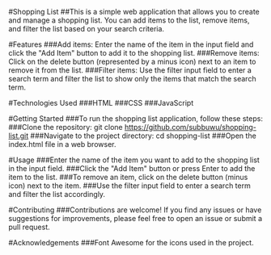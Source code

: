 #Shopping List
##This is a simple web application that allows you to create and manage a shopping list. You can add items to the list, remove items, and filter the list based on your search criteria.

#Features
###Add items: Enter the name of the item in the input field and click the "Add Item" button to add it to the shopping list.
###Remove items: Click on the delete button (represented by a minus icon) next to an item to remove it from the list.
###Filter items: Use the filter input field to enter a search term and filter the list to show only the items that match the search term.

#Technologies Used
###HTML
###CSS
###JavaScript

#Getting Started
###To run the shopping list application, follow these steps:
  ###Clone the repository: git clone https://github.com/subbuwu/shopping-list.git
  ###Navigate to the project directory: cd shopping-list
  ###Open the index.html file in a web browser.
  
#Usage
###Enter the name of the item you want to add to the shopping list in the input field.
###Click the "Add Item" button or press Enter to add the item to the list.
###To remove an item, click on the delete button (minus icon) next to the item.
###Use the filter input field to enter a search term and filter the list accordingly.

#Contributing
###Contributions are welcome! If you find any issues or have suggestions for improvements, please feel free to open an issue or submit a pull request.

#Acknowledgements
###Font Awesome for the icons used in the project.
